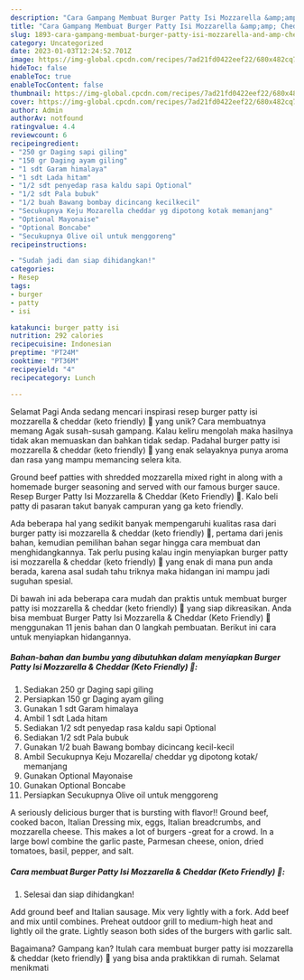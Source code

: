 ```yaml
---
description: "Cara Gampang Membuat Burger Patty Isi Mozzarella &amp;amp; Cheddar (Keto Friendly) 🍔 yang Lezat Sekali, Mantap"
title: "Cara Gampang Membuat Burger Patty Isi Mozzarella &amp;amp; Cheddar (Keto Friendly) 🍔 yang Lezat Sekali, Mantap"
slug: 1893-cara-gampang-membuat-burger-patty-isi-mozzarella-and-amp-cheddar-keto-friendly-yang-lezat-sekali-mantap
category: Uncategorized
date: 2023-01-03T12:24:52.701Z
image: https://img-global.cpcdn.com/recipes/7ad21fd0422eef22/680x482cq70/burger-patty-isi-mozzarella-cheddar-keto-friendly-foto-resep-utama.jpg
hideToc: false
enableToc: true
enableTocContent: false
thumbnail: https://img-global.cpcdn.com/recipes/7ad21fd0422eef22/680x482cq70/burger-patty-isi-mozzarella-cheddar-keto-friendly-foto-resep-utama.jpg
cover: https://img-global.cpcdn.com/recipes/7ad21fd0422eef22/680x482cq70/burger-patty-isi-mozzarella-cheddar-keto-friendly-foto-resep-utama.jpg
author: Admin
authorAv: notfound
ratingvalue: 4.4
reviewcount: 6
recipeingredient:
- "250 gr Daging sapi giling"
- "150 gr Daging ayam giling"
- "1 sdt Garam himalaya"
- "1 sdt Lada hitam"
- "1/2 sdt penyedap rasa kaldu sapi Optional"
- "1/2 sdt Pala bubuk"
- "1/2 buah Bawang bombay dicincang kecilkecil"
- "Secukupnya Keju Mozarella cheddar yg dipotong kotak memanjang"
- "Optional Mayonaise"
- "Optional Boncabe"
- "Secukupnya Olive oil untuk menggoreng"
recipeinstructions:

- "Sudah jadi dan siap dihidangkan!"
categories:
- Resep
tags:
- burger
- patty
- isi

katakunci: burger patty isi 
nutrition: 292 calories
recipecuisine: Indonesian
preptime: "PT24M"
cooktime: "PT36M"
recipeyield: "4"
recipecategory: Lunch

---
```



Selamat Pagi Anda sedang mencari inspirasi resep burger patty isi mozzarella &amp; cheddar (keto friendly) 🍔 yang unik? Cara membuatnya memang Agak susah-susah gampang. Kalau keliru mengolah maka hasilnya tidak akan memuaskan dan bahkan tidak sedap. Padahal burger patty isi mozzarella &amp; cheddar (keto friendly) 🍔 yang enak selayaknya punya aroma dan rasa yang mampu memancing selera kita.


Ground beef patties with shredded mozzarella mixed right in along with a homemade burger seasoning and served with our famous burger sauce. Resep Burger Patty Isi Mozzarella &amp; Cheddar (Keto Friendly) 🍔. Kalo beli patty di pasaran takut banyak campuran yang ga keto friendly.

Ada beberapa hal yang sedikit banyak mempengaruhi kualitas rasa dari burger patty isi mozzarella &amp; cheddar (keto friendly) 🍔, pertama dari jenis bahan, kemudian pemilihan bahan segar hingga cara membuat dan menghidangkannya. Tak perlu pusing kalau ingin menyiapkan burger patty isi mozzarella &amp; cheddar (keto friendly) 🍔 yang enak di mana pun anda berada, karena asal sudah tahu triknya maka hidangan ini mampu jadi suguhan spesial.


Di bawah ini ada beberapa cara mudah dan praktis untuk membuat burger patty isi mozzarella &amp; cheddar (keto friendly) 🍔 yang siap dikreasikan. Anda bisa membuat Burger Patty Isi Mozzarella &amp; Cheddar (Keto Friendly) 🍔 menggunakan 11 jenis bahan dan 0 langkah pembuatan. Berikut ini cara untuk menyiapkan hidangannya.

<!--inarticleads1-->

##### Bahan-bahan dan bumbu yang dibutuhkan dalam menyiapkan Burger Patty Isi Mozzarella &amp; Cheddar (Keto Friendly) 🍔:

1. Sediakan 250 gr Daging sapi giling
1. Persiapkan 150 gr Daging ayam giling
1. Gunakan 1 sdt Garam himalaya
1. Ambil 1 sdt Lada hitam
1. Sediakan 1/2 sdt penyedap rasa kaldu sapi Optional
1. Sediakan 1/2 sdt Pala bubuk
1. Gunakan 1/2 buah Bawang bombay dicincang kecil-kecil
1. Ambil Secukupnya Keju Mozarella/ cheddar yg dipotong kotak/ memanjang
1. Gunakan Optional Mayonaise
1. Gunakan Optional Boncabe
1. Persiapkan Secukupnya Olive oil untuk menggoreng


A seriously delicious burger that is bursting with flavor!! Ground beef, cooked bacon, Italian Dressing mix, eggs, Italian breadcrumbs, and mozzarella cheese. This makes a lot of burgers -great for a crowd. In a large bowl combine the garlic paste, Parmesan cheese, onion, dried tomatoes, basil, pepper, and salt. 

<!--inarticleads2-->

##### Cara membuat Burger Patty Isi Mozzarella &amp; Cheddar (Keto Friendly) 🍔:


1. Selesai dan siap dihidangkan!

Add ground beef and Italian sausage. Mix very lightly with a fork. Add beef and mix until combines. Preheat outdoor grill to medium-high heat and lightly oil the grate. Lightly season both sides of the burgers with garlic salt. 

Bagaimana? Gampang kan? Itulah cara membuat burger patty isi mozzarella &amp; cheddar (keto friendly) 🍔 yang bisa anda praktikkan di rumah. Selamat menikmati
